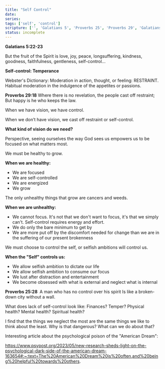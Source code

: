 ```yaml
---
title: "Self Control"
date: 
series: 
tags: ['self', 'control']
scripture: ['', 'Galatians 5', 'Proverbs 25', 'Proverbs 29', 'Galatians 5:22-23']
status: incomplete
---
```


**Galatians 5:22-23**

But the fruit of the Spirit is love, joy, peace, longsuffering, kindness, goodness, faithfulness, gentleness, self-control...

**Self-control: Temperance**

Webster's Dictionary: Moderation in action, thought, or feeling: RESTRAINT. Habitual moderation in the indulgence of the appetites or passions.

**Proverbs 29:18**
Where there is no revelation, the people cast off restraint;
But happy is he who keeps the law.

When we have vision, we have control.

When we don’t have vision, we cast off restraint or self-control.

**What kind of vision do we need?**

Perspective, seeing ourselves the way God sees us empowers us to be focused on what matters most.

We must be healthy to grow.

**When we are healthy:**

- We are focused
- We are self-controlled
- We are energized
- We grow

The only unhealthy things that grow are cancers and weeds.

**When we are unhealthy:**

- We cannot focus. It's not that we don't want to focus, it's that we simply can't. Self-control requires energy and effort.
- We do only the bare minimum to get by
- We are more put off by the discomfort needed for change than we are in the suffering of our present brokenness

We must choose to control the self, or selfish ambitions will control us.

**When the "Self" controls us:**

- We allow selfish ambition to dictate our life
- We allow selfish ambition to consume our focus
- We lust after distraction and entertainment
- We become obsessed with what is external and neglect what is internal

**‭Proverbs 25‬:‭28‬ ‭**
A man who has no control over his spirit Is like a broken-down city without a wall.

What does lack of self-control look like:
Finances?
Temper?
Physical health?
Mental health?
Spiritual health?

I find that the things we neglect the most are the same things we like to think about the least. Why is that dangerous? What can we do about that?

Interesting article about the psychological poison of the "American Dream":

https://www.psypost.org/2023/05/new-research-sheds-light-on-the-psychological-dark-side-of-the-american-dream-163654#:~:text=The%20American%20Dream%20is%20often,and%20being%20helpful%20towards%20others.